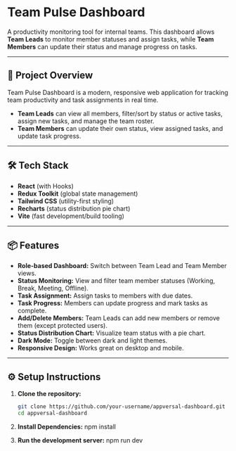 # Team Pulse Dashboard

A productivity monitoring tool for internal teams. This dashboard allows **Team Leads** to monitor member statuses and assign tasks, while **Team Members** can update their status and manage progress on tasks.

---

## 🚀 Project Overview

Team Pulse Dashboard is a modern, responsive web application for tracking team productivity and task assignments in real time.  
- **Team Leads** can view all members, filter/sort by status or active tasks, assign new tasks, and manage the team roster.
- **Team Members** can update their own status, view assigned tasks, and update task progress.

---

## 🛠️ Tech Stack

- **React** (with Hooks)
- **Redux Toolkit** (global state management)
- **Tailwind CSS** (utility-first styling)
- **Recharts** (status distribution pie chart)
- **Vite** (fast development/build tooling)

---

## 📦 Features

- **Role-based Dashboard:** Switch between Team Lead and Team Member views.
- **Status Monitoring:** View and filter team member statuses (Working, Break, Meeting, Offline).
- **Task Assignment:** Assign tasks to members with due dates.
- **Task Progress:** Members can update progress and mark tasks as complete.
- **Add/Delete Members:** Team Leads can add new members or remove them (except protected users).
- **Status Distribution Chart:** Visualize team status with a pie chart.
- **Dark Mode:** Toggle between dark and light themes.
- **Responsive Design:** Works great on desktop and mobile.

---

## ⚙️ Setup Instructions

1. **Clone the repository:**
   ```sh
   git clone https://github.com/your-username/appversal-dashboard.git
   cd appversal-dashboard

2. **Install Dependencies:**
   npm install

3. **Run the development server:**
    npm run dev
